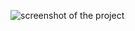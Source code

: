 ![screenshot of the project](https://github.com/asebexen/stevensebexen.super-fractal-bros/blob/screenshot.png)
